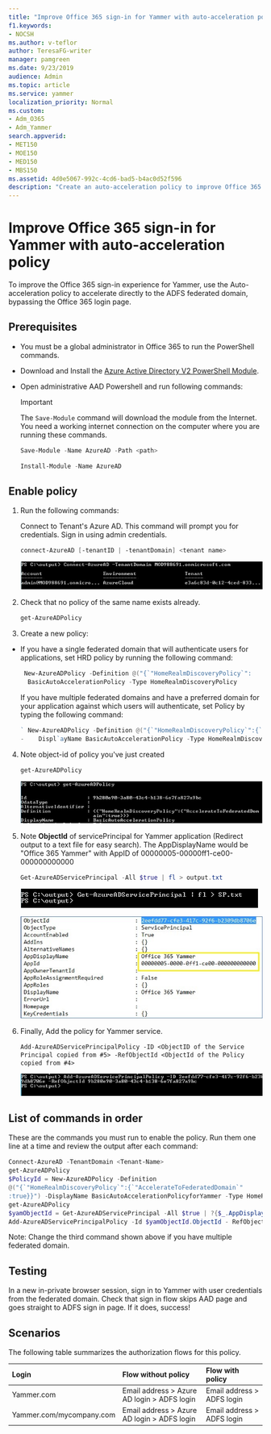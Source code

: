 ```yaml
---
title: "Improve Office 365 sign-in for Yammer with auto-acceleration policy"
f1.keywords:
- NOCSH
ms.author: v-teflor
author: TeresaFG-writer
manager: pamgreen
ms.date: 9/23/2019
audience: Admin
ms.topic: article
ms.service: yammer
localization_priority: Normal
ms.custom:
- Adm_O365
- Adm_Yammer
search.appverid:
- MET150
- MOE150
- MED150
- MBS150
ms.assetid: 4d0e5067-992c-4cd6-bad5-b4ac0d52f596
description: "Create an auto-acceleration policy to improve Office 365 sign-in for Yammer."
---
```


# Improve Office 365 sign-in for Yammer with auto-acceleration policy

To improve the Office 365 sign-in experience for Yammer, use the Auto-acceleration policy to accelerate directly to the ADFS federated domain, bypassing the Office 365 login page. 
  
## Prerequisites

- You must be a global administrator in Office 365 to run the PowerShell commands.
    
- Download and Install the [Azure Active Directory V2 PowerShell Module](https://www.powershellgallery.com/packages/AzureAD/2.0.2.16).
    
- Open administrative AAD Powershell and run following commands:

     > [!IMPORTANT]
     > The `Save-Module` command will download the module from the Internet. You need a working internet connection on the computer where you are running these commands. 
    
    ```powershell
    Save-Module -Name AzureAD -Path <path>
    ```

   

  
    ```powershell
    Install-Module -Name AzureAD
    ```

## Enable policy

1. Run the following commands:
    
    Connect to Tenant's Azure AD. This command will prompt you for credentials. Sign in using admin credentials.
    
      ```powershell
     connect-AzureAD [-tenantID | -tenantDomain] <tenant name>
     ```

    ![Example sign-in using admin credentials.](../media/7f7c2ac7-b7dc-4ee1-b5c6-32b3c2ae6dc1.jpg)
  
2. Check that no policy of the same name exists already.
    
      ```powershell
      get-AzureADPolicy
      ```

3. Create a new policy:
    
  - If you have a single federated domain that will authenticate users for applications, set HRD policy by running the following command:
    
     ```powershell
      New-AzureADPolicy -Definition @("{`"HomeRealmDiscoveryPolicy`":        {`"AccelerateToFederatedDomain`":true}}") -DisplayName
       BasicAutoAccelerationPolicy -Type HomeRealmDiscoveryPolicy
    ```

    If you have multiple federated domains and have a preferred domain for your application against which users will authenticate, set Policy by typing the following command:
    
       ```powershell
     ` New-AzureADPolicy -Definition @("{`"HomeRealmDiscoveryPolicy`":{`"AccelerateToFederatedDomain`":true,`"PreferredDomain`":`"contoso.com`"}}")
    -    Displ`ayName BasicAutoAccelerationPolicy -Type HomeRealmDiscoveryPolicy
       ```

4. Note object-id of policy you've just created
    ```powershell
    get-AzureADPolicy
    ```
    ![Example output of new policy.](../media/622b3fcc-ed8b-4941-85be-e045b153607e.jpg)

5. Note **ObjectId** of servicePrincipal for Yammer application (Redirect output to a text file for easy search). The AppDisplayName would be "Office 365 Yammer" with AppID of 00000005-00000ff1-ce00-000000000000 
    
    ```powershell
    Get-AzureADServicePrincipal -All $true | fl > output.txt
    ```
    ![Command line for redirecting output to a text file.](../media/31fee97b-75a2-498e-b404-c925f018615f.jpg)

    ![Example of output to a text file.](../media/063f131c-413a-4372-8b11-e79a41e421b2.jpg)
  
6. Finally, Add the policy for Yammer service.
    
      ```
      Add-AzureADServicePrincipalPolicy -ID <ObjectID of the Service Principal copied from #5> -RefObjectId <ObjectId of the Policy copied from #4>
      ```

    ![Command line for adding the policy for Yammer service.](../media/3547246b-9d0f-4f97-9910-14c9559bf2fa.jpg)
  
## List of commands in order

These are the commands you must run to enable the policy. Run them one line at a time and review the output after each command:
  
```Powershell
Connect-AzureAD -TenantDomain <Tenant-Name>
get-AzureADPolicy
$PolicyId = New-AzureADPolicy -Definition
@("{`"HomeRealmDiscoveryPolicy`":{`"AccelerateToFederatedDomain`"
:true}}") -DisplayName BasicAutoAccelerationPolicyforYammer -Type HomeRealmDiscoveryPolicy
get-AzureADPolicy
$yamObjectId = Get-AzureADServicePrincipal -All $true | ?{$_.AppDisplayName -eq 'Office 365 Yammer'}
Add-AzureADServicePrincipalPolicy -Id $yamObjectId.ObjectId - RefObjectId $PolicyId.Id
```

Note: Change the third command shown above if you have multiple federated domain.
  
## Testing

In a new in-private browser session, sign in to Yammer with user credentials from the federated domain. Check that sign in flow skips AAD page and goes straight to ADFS sign in page. If it does, success!
  
## Scenarios

The following table summarizes the authorization flows for this policy.
  
|**Login**|**Flow without policy**|**Flow with policy**|
|:-----|:-----|:-----|
|Yammer.com  <br/> |Email address \> Azure AD login \> ADFS login  <br/> |Email address \> ADFS login  <br/> |
|Yammer.com/mycompany.com  <br/> |Email address \> Azure AD login \> ADFS login  <br/> |Email address \> ADFS login  <br/> |
   

